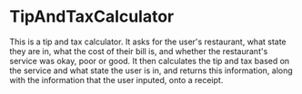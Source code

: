 # TipAndTaxCalculator
This is a tip and tax calculator.
It asks for the user's restaurant, what state they are in, what the cost of their bill is, and whether the restaurant's service was okay, poor or good. It then calculates the tip and tax based on the service and what state the user is in, and returns this information, along with the information that the user inputed, onto a receipt.
